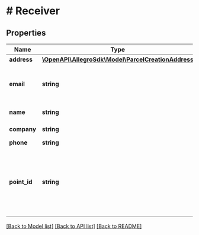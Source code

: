 # # Receiver

## Properties

Name | Type | Description | Notes
------------ | ------------- | ------------- | -------------
**address** | [**\OpenAPI\AllegroSdk\Model\ParcelCreationAddress**](ParcelCreationAddress.md) |  | [optional]
**email** | **string** | Must be a valid buyer email generated by Allegro. |
**name** | **string** | Person name. | [optional]
**company** | **string** | Company name. | [optional]
**phone** | **string** | Phone. | [optional]
**point_id** | **string** | Pickup point id. You can get it from order or directly from courier service. | [optional]

[[Back to Model list]](../../README.md#models) [[Back to API list]](../../README.md#endpoints) [[Back to README]](../../README.md)
